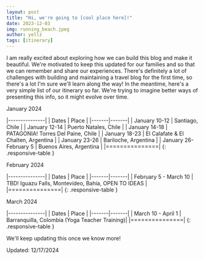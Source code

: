 ```yaml
---
layout: post
title: "Hi, we're going to [cool place here]!"
date: 2023-12-03
img: running_beach.jpeg
author: yellz
tags: [itinerary]
---
```


I am really excited about exploring how we can build this blog and make it beautiful. We're motivated to keep this updated for our families and so that we can remember and share our experiences. There's definitely a lot of challenges with building and maintaining a travel blog for the first time, so there's a lot I'm sure we'll learn along the way! In the meantime, here's a very simple list of our itinerary so far. We're trying to imagine better ways of presenting this info, so it might evolve over time.

<i class="fa fa-calendar" aria-hidden="true"></i> January 2024

|---------------|
| Dates | Place |
|-------|-------|
| January 10-12 | Santiago, Chile |
| January 12-14 | Puerto Natales, Chile |
| January 14-18 | PATAGONIA! Torres Del Paine, Chile |
| January 18-23 | El Calafate & El Chalten, Argentina |
| January 23-26 | Bariloche, Argentina |
| January 26-February 5 | Buenos Aires, Argentina |
|===============|
{: .responsive-table }

<i class="fa fa-calendar" aria-hidden="true"></i> February 2024

|---------------|
| Dates | Place |
|-------|-------|
| February 5 - March 10 | TBD! Iguazu Falls, Montevideo, Bahia, OPEN TO IDEAS |
|===============|
{: .responsive-table }

<i class="fa fa-calendar" aria-hidden="true"></i> March 2024

|---------------|
| Dates | Place |
|-------|-------|
| March 10 - April 1 | Barranquilla, Colombia (Yoga Teacher Training)|
|===============|
{: .responsive-table }

We'll keep updating this once we know more!

Updated: 12/17/2024
